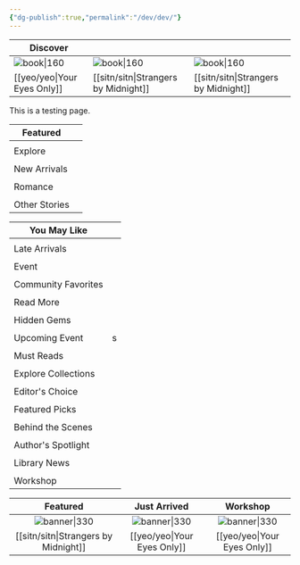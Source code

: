 ```yaml
---
{"dg-publish":true,"permalink":"/dev/dev/"}
---
```



| Discover                    |                                 |                                 |
| --------------------------- | ------------------------------- | ------------------------------- |
| ![book\|160](/img/user/yeo/yeostorage/yeocover.webp) | ![book\|160](/img/user/sitn/sitncover.webp)    | ![book\|160](/img/user/sitn/sitncover.webp)    |
| [[yeo/yeo\|Your Eyes Only]]     | [[sitn/sitn\|Strangers by Midnight]] | [[sitn/sitn\|Strangers by Midnight]] |

This is a testing page.


| Featured      |     |
| ------------- | --- |
|               |     |
| Explore       |     |
|               |     |
| New Arrivals  |     |
|               |     |
| Romance       |     |
|               |     |
| Other Stories |     |


| You May Like        |     |
| ------------------- | --- |
|                     |     |
| Late Arrivals       |     |
|                     |     |
| Event               |     |
|                     |     |
| Community Favorites |     |
|                     |     |
| Read More           |     |
|                     |     |
| Hidden Gems         |     |
|                     |     |
| Upcoming Event      | s   |
|                     |     |
| Must Reads          |     |
|                     |     |
| Explore Collections |     |
|                     |     |
| Editor's Choice     |     |
|                     |     |
| Featured Picks      |     |
|                     |     |
| Behind the Scenes   |     |
|                     |     |
| Author's Spotlight  |     |
|                     |     |
| Library News        |     |
|                     |     |
| Workshop            |     |


|            Featured             |          Just Arrived          |            Workshop            |
| :-----------------------------: | :----------------------------: | :----------------------------: |
| ![banner\|330](/img/user/sitn/sitnbanner.webp) | ![banner\|330](/img/user/yeo/yeostorage/yeobanner.webp) | ![banner\|330](/img/user/yeo/yeostorage/yeobanner.webp) |
| [[sitn/sitn\|Strangers by Midnight]] |    [[yeo/yeo\|Your Eyes Only]]     |    [[yeo/yeo\|Your Eyes Only]]     |

